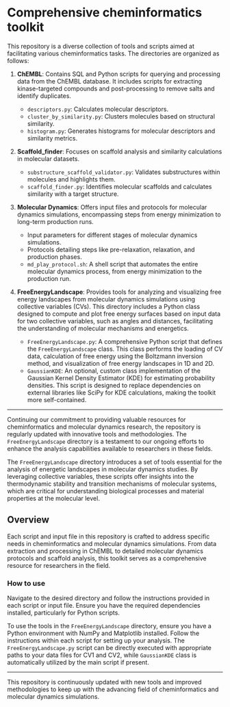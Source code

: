 # Comprehensive cheminformatics toolkit

This repository is a diverse collection of tools and scripts aimed at facilitating various cheminformatics tasks. The directories are organized as follows:

1. **ChEMBL**: Contains SQL and Python scripts for querying and processing data from the ChEMBL database. It includes scripts for extracting kinase-targeted compounds and post-processing to remove salts and identify duplicates.
    - `descriptors.py`: Calculates molecular descriptors.
    - `cluster_by_similarity.py`: Clusters molecules based on structural similarity.
    - `histogram.py`: Generates histograms for molecular descriptors and similarity metrics.

2. **Scaffold_finder**: Focuses on scaffold analysis and similarity calculations in molecular datasets.
    - `substructure_scaffold_validator.py`: Validates substructures within molecules and highlights them.
    - `scaffold_finder.py`: Identifies molecular scaffolds and calculates similarity with a target structure.

3. **Molecular Dynamics**: Offers input files and protocols for molecular dynamics simulations, encompassing steps from energy minimization to long-term production runs.
    - Input parameters for different stages of molecular dynamics simulations.
    - Protocols detailing steps like pre-relaxation, relaxation, and production phases.
    - `md_play_protocol.sh`: A shell script that automates the entire molecular dynamics process, from energy minimization to the production run.

4. **FreeEnergyLandscape**: Provides tools for analyzing and visualizing free energy landscapes from molecular dynamics simulations using collective variables (CVs). This directory includes a Python class designed to compute and plot free energy surfaces based on input data for two collective variables, such as angles and distances, facilitating the understanding of molecular mechanisms and energetics.
    - `FreeEnergyLandscape.py`: A comprehensive Python script that defines the `FreeEnergyLandscape` class. This class performs the loading of CV data, calculation of free energy using the Boltzmann inversion method, and visualization of free energy landscapes in 1D and 2D.
    - `GaussianKDE`: An optional, custom class implementation of the Gaussian Kernel Density Estimator (KDE) for estimating probability densities. This script is designed to replace dependencies on external libraries like SciPy for KDE calculations, making the toolkit more self-contained.


---

Continuing our commitment to providing valuable resources for cheminformatics and molecular dynamics research, the repository is regularly updated with innovative tools and methodologies. The `FreeEnergyLandscape` directory is a testament to our ongoing efforts to enhance the analysis capabilities available to researchers in these fields.

The `FreeEnergyLandscape` directory introduces a set of tools essential for the analysis of energetic landscapes in molecular dynamics studies. By leveraging collective variables, these scripts offer insights into the thermodynamic stability and transition mechanisms of molecular systems, which are critical for understanding biological processes and material properties at the molecular level.

## Overview

Each script and input file in this repository is crafted to address specific needs in cheminformatics and molecular dynamics simulations. From data extraction and processing in ChEMBL to detailed molecular dynamics protocols and scaffold analysis, this toolkit serves as a comprehensive resource for researchers in the field.

### How to use

Navigate to the desired directory and follow the instructions provided in each script or input file. Ensure you have the required dependencies installed, particularly for Python scripts.

To use the tools in the `FreeEnergyLandscape` directory, ensure you have a Python environment with NumPy and Matplotlib installed. Follow the instructions within each script for setting up your analysis. The `FreeEnergyLandscape.py` script can be directly executed with appropriate paths to your data files for CV1 and CV2, while `GaussianKDE` class is automatically utilized by the main script if present.

---

This repository is continuously updated with new tools and improved methodologies to keep up with the advancing field of cheminformatics and molecular dynamics simulations.
